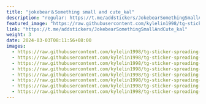 ```yaml
---
title: "jokebear＆Something small and cute_kal"
description: "regular: https://t.me/addstickers/JokebearSomethingSmallAndCute_kal"
featured_image: "https://raw.githubusercontent.com/kylelin1998/tg-sticker-spreading-worldwide-images/main/img/d50adebc-9a3e-4c9b-af62-5a382ad5af8f.jpg"
link: "https://t.me/addstickers/JokebearSomethingSmallAndCute_kal"
weight: 3
date: 2024-03-03T08:11:56+08:00
images:
  - https://raw.githubusercontent.com/kylelin1998/tg-sticker-spreading-worldwide-images/main/img/d50adebc-9a3e-4c9b-af62-5a382ad5af8f.jpg
  - https://raw.githubusercontent.com/kylelin1998/tg-sticker-spreading-worldwide-images/main/img/04ba7433-393f-4a2c-afe7-0fad8580df13.jpg
  - https://raw.githubusercontent.com/kylelin1998/tg-sticker-spreading-worldwide-images/main/img/9276fbb9-156a-4581-9d27-9c373032e1b3.jpg
  - https://raw.githubusercontent.com/kylelin1998/tg-sticker-spreading-worldwide-images/main/img/5ea9a776-6766-4235-8661-45d551879b85.jpg
  - https://raw.githubusercontent.com/kylelin1998/tg-sticker-spreading-worldwide-images/main/img/91930811-ffdd-4758-a15c-1eff59e2d8c2.jpg
  - https://raw.githubusercontent.com/kylelin1998/tg-sticker-spreading-worldwide-images/main/img/dc9e3d1c-1fe9-46dd-9234-625aa3c85ce0.jpg
  - https://raw.githubusercontent.com/kylelin1998/tg-sticker-spreading-worldwide-images/main/img/3218e347-cbba-42cd-8bc5-74f63d14afac.jpg
  - https://raw.githubusercontent.com/kylelin1998/tg-sticker-spreading-worldwide-images/main/img/5d2b684a-befc-4798-8d15-6194f7aef9db.jpg
---
```

